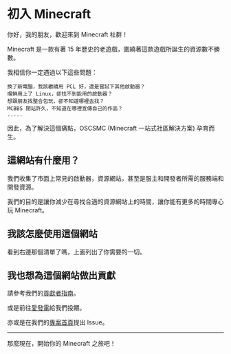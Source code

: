 # 初入 Minecraft

你好，我的朋友，歡迎來到 Minecraft 社群！

Minecraft 是一款有著 15 年歷史的老遊戲，圍繞著這款遊戲所誕生的資源數不勝數。

我相信你一定遇過以下這些問題：

```text
換了新電腦，我該繼續用 PCL 好，還是嘗試下其他啟動器？
嚐鮮用上了 Linux，卻找不到能用的啟動器？
想跟朋友找整合包玩，卻不知道哪裡去找？
MCBBS 閉站許久，不知道在哪裡宣傳自己的作品？
.....
```

因此，為了解決這個痛點，OSCSMC (Minecraft 一站式社區解決方案) 孕育而生。

## 這網站有什麼用？

我們收集了市面上常見的啟動器，資源網站，甚至是服主和開發者所需的服務端和開發資源。

我們的目的是讓你減少在尋找合適的資源網站上的時間，讓你能有更多的時間專心玩 Minecraft。

## 我該怎麼使用這個網站

看到右邊那個清單了嗎，上面列出了你需要的一切。

## 我也想為這個網站做出貢獻

請參考我們的[貢獻者指南](/contribute/contributing)。

或是前往[愛發電](https://afdian.net/a/BakaInstitute)給我們投餵。

亦或是在我們的[專案首頁](https://github.com/BakaInstitute/OSCSMC)提出 Issue。

---

那麼現在，開始你的 Minecraft 之旅吧！